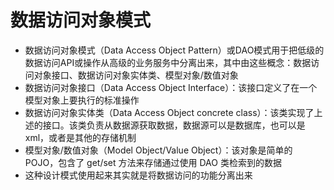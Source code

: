 # 数据访问对象模式
- 数据访问对象模式（Data Access Object Pattern）或DAO模式用于把低级的数据访问API或操作从高级的业务服务中分离出来，其中由这些概念：数据访问对象接口、数据访问对象实体类、模型对象/数值对象
- 数据访问对象接口（Data Access Object Interface）：该接口定义了在一个模型对象上要执行的标准操作
- 数据访问对象实体类（Data Access Object concrete class）：该类实现了上述的接口。该类负责从数据源获取数据，数据源可以是数据库，也可以是 xml，或者是其他的存储机制
- 模型对象/数值对象（Model Object/Value Object）：该对象是简单的 POJO，包含了 get/set 方法来存储通过使用 DAO 类检索到的数据
- 这种设计模式使用起来其实就是将数据访问的功能分离出来